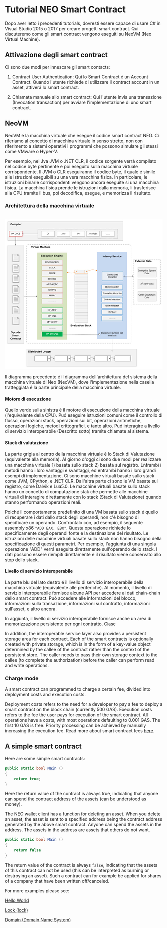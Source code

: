 # Tutorial NEO Smart Contract

Dopo aver letto i precedenti tutorials, dovresti essere capace di usare C# in Visual Studio 2015 o 2017 per creare progetti smart contract. Qui discuteremo come gli smart contract vengono eseguiti su NeoVM (Neo Virtual Machine).

## Attivazione degli smart contract

Ci sono due modi per innescare gli smart contacts:

1. Contract User Authentication: Qui lo Smart Contract é un Account Contract. Quando l'utente richiede di utilizzare il contract account in un asset, attiverá lo smart contract. 

2. Chiamata manuale allo smart contract: Qui l'utente invia una transazione (Invocation transaction) per avviare l'implementazione di uno smart contract.

## NeoVM

NeoVM é la macchina virtuale che esegue il codice smart contract NEO. Ci riferiamo al concetto di macchina virtuale in senso stretto, non con riferimento a sistemi operativi i programmi che possono simulare gli stessi come VMware o Hyper-V.

Per esempio, nel Jva JVM o .NET CLR, il codice sorgente verrá compilato nel codice byte pertinente e poi eseguito sulla macchina virtuale corrispondente. Il JVM o CLR eseguiranno il codice byte, il quale é simile alle istruzioni eseguibili su una vera macchina fisica. In particolare, le istruzioni binarie corrispondenti vengono ancora eseguite si una macchina fisica. La macchina fisica prende le istruzioni dalla memoria, li trasferisce alla CPU tramite il bus, poi decodifica, esegue, e memorizza il risultato.

### Architettura della macchina virtuale

   ![](../../assets/neo-vm.jpg)

Il diagramma precedente é il diagramma dell'architettura del sistema della macchina virtuale di Neo (NeoVM), dove l'implementazione nella casella tratteggiata é la parte principale della macchina virtuale.

#### Motore di esecuzione

Quello verde sulla sinistra é il motore di esecuzione della macchina virtuale (l'equivalente della CPU). Puó eseguire istruzioni comuni come il controllo di flusso, operazioni stack, operazioni sui bit, operazioni aritmetiche, operazioni logiche, metodi crittografici, e tanto altro. Puó interagire a livello di servizio interoperabile (Descritto sotto) tramite chiamate al sistema. 

#### Stack di valutazione

La parte grigia al centro della macchina virtuale é lo Stack di Valutazione (equivalente alla memoria). Al giorno d'oggi ci sono due modi per realizzare una macchina virtuale 1) basata sullo stack 2) basata sul registro. Entrambi i metodi hanno i loro vantaggi e svantaggi, ed entrambi hanno i loro grandi esempi di implementazione. Ci sono macchine virtuali basate sullo stack come JVM, CPython, e .NET CLR. Dall'altra parte ci sono le VM basate sul registro, come Dalvik e Lua5.0. Le macchine virtuali basate sullo stack hanno un concetto di computazione stak che permette alle macchine virtuali di interagire direttamente con lo stack (Stack di Valutazione) quando stanno performando operazioni reali. 

Poiché il comportamente predefinito di una VM basata sullo stack é quello di recuperare i dati dallo stack degli operandi, non c'é bisogno di specificare un operando. Confrontalo con, ad esempio, il seguente assembly x86 `"ADD EAX, EBX"`. Questa operazione richiede lo specificamente degli operandi fonte e la destinazione del risultato. Le istruzioni delle macchine virtuali basate sullo stack non hanno bisogno della specificazione di questi parametri. Per esempio, l'aggiunta di una singola operazione "ADD" verrá eseguita direttamente sull'operando dello stack. I dati possono essere riempiti direttamente e il risultato viene conservato allo stop dello stack.

#### Livello di servizio interoperabile

La parte blu del lato destro é il livello di servizio interoperabile della macchina virtuale (equivalente alle periferiche). Al momento, il livello di servizio interoperabile fornisce alcune API per accedere ai dati chain-chain dello smart contract. Puó accedere alle informazioni del blocco, informazioni sulla transazione, informazioni sul contratto, informazioni sull'asset, e altro ancora.

In aggiunta, il livello di servizio interoperabile fornisce anche un area di memorizzazione persistente per ogni contratto. Ciasc

In addition, the interoperable service layer also provides a persistent storage area for each contract. Each of the smart contracts is optionally created with private storage, which is in the form of a key-value object determined by the callee of the contract rather than the context of the persistent store. The caller needs to pass their own storage context to the callee (to complete the authorization) before the caller can perform read and write operations.

### Charge mode

A smart contract can programmed to charge a certain fee, divided into deployment costs and execution costs.

Deployment costs refers to the need for a developer to pay a fee to deploy a smart contract on the block chain (currently 500 GAS). Execution costs refers to the fee the user pays for execution of the smart contract. All operations have a costs, with most operations defaulting to 0.001 GAS. The first 10 GAS is free. Priority processing can be achieved by manually increasing the execution fee. Read more about smart contract fees [here](systemfees.md#smart-contract-fees).

## A simple smart contract

Here are some simple smart contracts:

```c#
public static bool Main ()
{
    return true;
}
```

Here the return value of the contract is always true, indicating that anyone can spend the contract address of the assets (can be understood as money).

The NEO wallet client has a function for deleting an asset. When you delete an asset, the asset is sent to a specified address being the contract address generated by the above smart contract. Anyone can spend the assets in the address. The assets in the address are assets that others do not want.

```c#
public static bool Main ()
{
    return false
}
```

The return value of the contract is always `false`, indicating that the assets of this contract can not be used (this can be interpreted as burning or destroying an asset). Such a contract can for example be applied for shares of a company that have  been written off/canceled.

For more examples please see:

[Hello World](tutorial/HelloWorld.md)

[Lock (lock)](tutorial/lock.md)

[Domain (Domain Name System)](tutorial/Domain.md)
